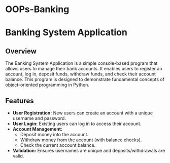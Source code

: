 # OOPs-Banking
# Banking System Application  

## Overview  
The Banking System Application is a simple console-based program that allows users to manage their bank accounts. It enables users to register an account, log in, deposit funds, withdraw funds, and check their account balance. This program is designed to demonstrate fundamental concepts of object-oriented programming in Python.  

## Features  
- **User Registration:** New users can create an account with a unique username and password.  
- **User Login:** Existing users can log in to access their account.  
- **Account Management:**  
  - Deposit money into the account.  
  - Withdraw money from the account (with balance checks).  
  - Check the current account balance.  
- **Validation:** Ensures usernames are unique and deposits/withdrawals are valid.  
